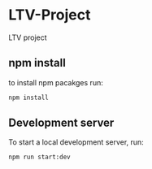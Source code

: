 # LTV-Project
LTV project
## npm install

to install npm pacakges run:
```bash
npm install
```

## Development server

To start a local development server, run:

```bash
npm run start:dev
```


